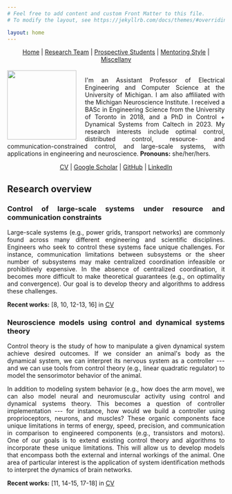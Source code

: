 ```yaml
---
# Feel free to add content and custom Front Matter to this file.
# To modify the layout, see https://jekyllrb.com/docs/themes/#overriding-theme-defaults

layout: home
---
```


<style>
body {text-align: justify}
.my-image {margin-right: 20px}
</style>

<center>
<a href="./index.html">Home</a> | <a href="./team.html">Research Team</a> | <a href="./prospectives.html">Prospective Students</a> | <a href="./mentoring.html">Mentoring Style</a> | <a href="./miscellany.html">Miscellany</a>
</center>
<br>

<img class="my-image" src="/assets/profile_picture.jpeg" align="left" width="160">

I'm an Assistant Professor of Electrical Engineering and Computer Science at the University of Michigan. I am also affiliated with the Michigan Neuroscience Institute. I received a BASc in Engineering Science from the University of Toronto in 2018, and a PhD in Control + Dynamical Systems from Caltech in 2023. My research interests include optimal control, distributed control, resource- and communication-constrained control, and large-scale systems, with applications in engineering and neuroscience. **Pronouns:** she/her/hers.

<center>
<a href="/assets/jsli_cv_jun07.pdf" target="_blank">CV</a> | <a href="https://scholar.google.com/citations?user=4EQuvGEAAAAJ" target="_blank">Google Scholar</a> | <a href="https://github.com/flyingpeach" target="_blank">GitHub</a> | <a href="https://www.linkedin.com/in/jslisali/" target="_blank">LinkedIn</a>
</center>

## **Research overview**

### **Control of large-scale systems under resource and communication constraints**
Large-scale systems (e.g., power grids, transport networks) are commonly found across many different engineering and scientific disciplines. Engineers who seek to control these systems face unique challenges. For instance, communication limitations between subsystems or the sheer number of subsystems may make centralized coordination infeasible or prohibitively expensive. In the absence of centralized coordination, it becomes more difficult to make theoretical guarantees (e.g., on optimality and convergence). Our goal is to develop theory and algorithms to address these challenges.

**Recent works:** \[8, 10, 12-13, 16\] in <a href="/assets/jsli_cv_jun07.pdf" target="_blank">CV</a>

### **Neuroscience models using control and dynamical systems theory**
Control theory is the study of how to manipulate a given dynamical system achieve desired outcomes. If we consider an animal's body as the dynamical system, we can interpret its nervous system as a controller --- and we can use tools from control theory (e.g., linear quadratic regulator) to model the sensorimotor behavior of the animal.

In addition to modeling system behavior (e.g., how does the arm move), we can also model neural and neuromuscular activity using control and dynamical systems theory. This becomes a question of controller implementation --- for instance, how would we build a controller using proprioceptors, neurons, and muscles? These organic components face unique limitations in terms of energy, speed, precision, and communication in comparison to engineered components (e.g., transistors and motors). One of our goals is to extend existing control theory and algorithms to incorporate these unique limitations. This will allow us to develop models that encompass both the external and internal workings of the animal. One area of particular interest is the application of system identification methods to interpret the dynamics of brain networks.

**Recent works:** \[11, 14-15, 17-18\] in <a href="/assets/jsli_cv_jun07.pdf" target="_blank">CV</a>


